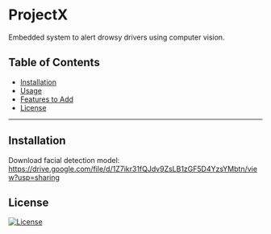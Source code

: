 # ProjectX
Embedded system to alert drowsy drivers using computer vision.

## Table of Contents

- [Installation](#installation)
- [Usage](#usage)
- [Features to Add](#license)
- [License](#license)

---
## Installation

Download facial detection model:
https://drive.google.com/file/d/1Z7ikr31fQJdv9ZsLB1zGF5D4YzsYMbtn/view?usp=sharing

## License

[![License](http://img.shields.io/:license-mit-blue.svg?style=flat-square)](http://badges.mit-license.org)
